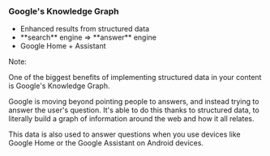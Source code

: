### Google's Knowledge Graph

* <!-- .element: class="fragment" --> Enhanced results from structured data
* <!-- .element: class="fragment" --> **search** engine => **answer** engine
* <!-- .element: class="fragment" --> Google Home + Assistant

Note:

One of the biggest benefits of implementing structured data in your content is Google's Knowledge Graph.

Google is moving beyond pointing people to answers, and instead trying to answer the user's question. It's able to do this thanks to structured data, to literally build a graph of information around the web and how it all relates.

This data is also used to answer questions when you use devices like Google Home or the Google Assistant on Android devices.
